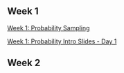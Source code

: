 ## Week 1

[Week 1: Probability Sampling](lab-intro-r-and-sampling-functions.html)

[Week 1: Probability Intro Slides - Day 1](slides/intro_probability_slides.html)

## Week 2
